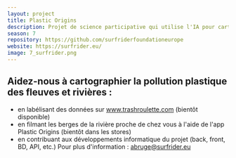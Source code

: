 ```yaml
---
layout: project
title: Plastic Origins
description: Projet de science participative qui utilise l'IA pour cartographier la pollution plastique des fleuves et rivières de France et d'Europe. 
season: 7
repository: https://github.com/surfriderfoundationeurope
website: https://surfrider.eu/
image: 7_surfrider.png
---
```



## Aidez-nous à cartographier la pollution plastique des fleuves et rivières :

- en labélisant des données sur www.trashroulette.com (bientôt disponible)
- en filmant les berges de la rivière proche de chez vous à l'aide de l'app Plastic Origins (bientôt dans les stores)
- en contribuant aux développements informatique du projet (back, front, BD, API, etc.)
Pour plus d'information : abruge@surfrider.eu
